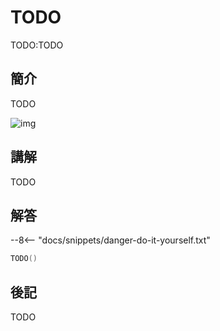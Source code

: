 # TODO

TODO:TODO

## 簡介

TODO

![img](https://imagedelivery.net/cdkaXPuFls5qlrh3GM4hfA/6f94203e-eaab-44d8-3dc5-0fc2ff64e800/public)

## 講解

TODO

## 解答

--8<-- "docs/snippets/danger-do-it-yourself.txt"

```swift linenums="1"
TODO()
```

## 後記

TODO

